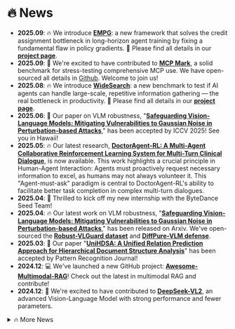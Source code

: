 # 🔥 News

<ul>
<li><b>2025.09</b>: 🔥 We introduce <a href="https://huggingface.co/papers/2509.09265"><b>EMPG</b></a>: a new framework that solves the credit assignment bottleneck in long-horizon agent training by fixing a fundamental flaw in policy gradients. 🚧 Please find all details in our <a href="https://empgseed-seed.github.io/"><b>project page</b></a>.</li>
<li><b>2025.09</b>: 🎉 We're excited to have contributed to <a href="https://mcpmark.ai/"><b>MCP Mark</b></a>, a solid benchmark for stress-testing comprehensive MCP use. We have open-sourced all details in <a href="https://github.com/eval-sys/mcpmark/">Github</a>. Welcome to join us!</li>
<li><b>2025.08</b>: 🔥 We introduce <a href="https://arxiv.org/pdf/2508.07999"><b>WideSearch</b></a>: a new benchmark to test if AI agents can handle large-scale, repetitive information gathering — the real bottleneck in productivity. 🚧 Please find all details in our <a href="https://widesearch-seed.github.io/"><b>project page</b></a>.</li>
<li><b>2025.06</b>: 🎉 Our paper on VLM robustness, "<a href="https://arxiv.org/abs/2504.01308"><b>Safeguarding Vision-Language Models: Mitigating Vulnerabilities to Gaussian Noise in Perturbation-based Attacks</b></a>," has been accepted by ICCV 2025! See you in Hawaii!</li>
<li><b>2025.05</b>: 🔥 Our latest research, <a href="https://arxiv.org/abs/2505.19630"><b>DoctorAgent-RL: A Multi-Agent Collaborative Reinforcement Learning System for Multi-Turn Clinical Dialogue</b></a>, is now available. This work highlights a crucial principle in Human-Agent Interaction: Agents must proactively request necessary information to excel, as humans may not always volunteer it. This "Agent-must-ask" paradigm is central to DoctorAgent-RL's ability to facilitate better task completion in complex multi-turn dialogues. </li>
<li><b>2025.04</b>: 🎉 Thrilled to kick off my new internship with the ByteDance Seed Team!</li>
<li><b>2025.04</b>: 🔥 Our latest work on VLM robustness, "<a href="https://arxiv.org/abs/2504.01308"><b>Safeguarding Vision-Language Models: Mitigating Vulnerabilities to Gaussian Noise in Perturbation-based Attacks</b></a>," has been released on Arxiv. We've open-sourced the <a href="https://huggingface.co/datasets/Jarvis1111/RobustVLGuard"><b>Robust-VLGuard dataset</b></a> and <a href="https://github.com/JarvisUSTC/DiffPure-RobustVLM"><b>DiffPure-VLM defense</b></a>.</li>
<li><b>2025.03</b>: 🎉 Our paper "<a href="https://arxiv.org/abs/2503.15893"><b>UniHDSA: A Unified Relation Prediction Approach for Hierarchical Document Structure Analysis</b></a>" has been accepted by Pattern Recognition Journal!</li>
<li><b>2024.12</b>: 💻 We've launched a new GitHub project: <a href="https://github.com/JarvisUSTC/Awesome-Multimodal-RAG"><b>Awesome-Multimodal-RAG</b></a>! Check out the latest in multimodal RAG and contribute!</li>
<li><b>2024.12</b>: 🤝 We're excited to have contributed to <a href="https://github.com/deepseek-ai/DeepSeek-VL2"><b>DeepSeek-VL2</b></a>, an advanced Vision-Language Model with strong performance and fewer parameters.</li>
</ul>
<details>
<summary> 🔥 More News</summary>
<ul>
<li><b>2024.08-09</b>: 🗣️ Presented DLAFormer and DRFormer at ICDAR in Athens! Photos can be found <a href="https://photos.app.goo.gl/8aw4mYxDUtA5ELuJ6">here</a>. A memorable experience meeting colleagues and exploring the city.</li>
<li><b>2024.08</b>: ✍️ The complete version of DLAFormer, titled "<a href="https://arxiv.org/abs/2503.15893"><b>UniHDSA: A Unified Relation Prediction Approach for Hierarchical Document Structure Analysis</b></a>", has been submitted to Pattern Recognition Journal.</li>
<li><b>2024.07</b>: 🎉 Our Detect-Order-Construct have been accepted by Pattern Recognition!</li>
<li><b>2024.06</b>: 🗣️ Our DLAFormer, UniVIE, and DRFormer selected for oral presentation at ICDAR 2024!</li>
<li><b>2024.03</b>: 🚀 Azure AI Document Intelligence now supports Hierarchical Document Structure Analysis (HDSA), based on our "<a href="https://arxiv.org/abs/2401.11874"><b>Detect-Order-Construct: A Tree Construction based Approach for Hierarchical Document Structure Analysis</b></a>" paper. Details on <a href="https://arxiv.org/abs/2401.11874">arXiv</a> and the <a href="https://techcommunity.microsoft.com/t5/ai-azure-ai-services-blog/document-intelligence-preview-adds-more-prebuilts-support-for/ba-p/4084608">official announcement</a>.</li>
<li><b>2024.03</b>: 💻 Source code released for our <a href="https://github.com/JarvisUSTC/Language-Enhanced-CLIP-For-Multi-label-Image-Recognition"><b>Language-Enhanced Image New Category Discovery solution</b></a> from the CVPR 2023 HIT Workshop.</li>
<li><b>2024.02</b>: ✍️ Our new work on Document Layout Analysis, <b>DLAFormer: A End-to-End Transformer for Document Layout Analysis</b>, submitted to ICDAR 2024.</li>
<li><b>2024.01</b>: 💡 Introduced <a href="https://arxiv.org/abs/2401.09220"><b>UniVIE: A Unified Label Space Approach to Visual Information Extraction from Form-like Documents</b></a>! Reframing VIE as relation prediction with a unified label space.</li>
<li><b>2024.01</b>: 📄 New technical paper released: <a href="https://arxiv.org/abs/2401.09232"><b>Dynamic Relation Transformer for Contextual Text Block Detection</b></a>!</li>
<li><b>2023.12</b>: 🏆 <a href="https://mp.weixin.qq.com/s/B1r2uJ0bNg_u50vuNI5MPw"><b>2nd Prize</b>, 2023 International Algorithm Case Competition (Visual Prompt Tuning Challenge @ CVPR 2023 HIT Workshop)</a>, <b>200,000 RMB bonus</b>!</li>
<li><b>2023.11</b>: ✍️ Our new progress on Hierarchical Document Structure Analysis submitted to Pattern Recognition Journal.</li>
<li><b>2023.07</b>: 🎉 "<a href="https://arxiv.org/abs/2303.11615"><b>Robust Table Structure Recognition with Dynamic Queries Enhanced Detection Transformer</b></a>" accepted by Pattern Recognition Journal!</li>
<li><b>2023.04</b>: 🎉 Two papers accepted by <b>ICDAR 2023</b>!</li>
<li><b>2023.03</b>: 💡 Proposed a new <a href="https://arxiv.org/abs/2303.11615"><b>Dynamic Queries based Detection Transformer</b></a> for more robust table structure recognition!</li>
<li><b>2022.12</b>: 🏆 <a href="https://mp.weixin.qq.com/s/Au8oRHbX0Ls2gL4WiBNmqw"><b>2nd Prize</b>, 2022 International Algorithm Case Competition (Panoptic Scene Graph Challenge @ ECCV 2022 SenseHuman Workshop)</a>, <b>100,000 RMB bonus</b>!</li>
<li><b>2022.09</b>: 🎉 One paper accepted by <b>ACM MM 2022</b>!</li>
</ul>
</details>
